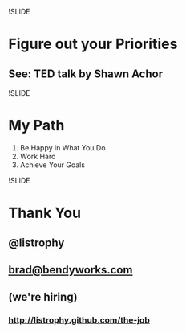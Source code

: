 !SLIDE
# Figure out your Priorities
## See: TED talk by Shawn Achor

!SLIDE
# My Path
1. Be Happy in What You Do
1. Work Hard
1. Achieve Your Goals

!SLIDE
# Thank You
## @listrophy
## brad@bendyworks.com
## (we're hiring)
### http://listrophy.github.com/the-job
